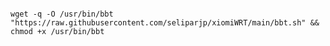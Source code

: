 <pre><code>
wget -q -O /usr/bin/bbt "https://raw.githubusercontent.com/seliparjp/xiomiWRT/main/bbt.sh" && chmod +x /usr/bin/bbt
</code></pre>
